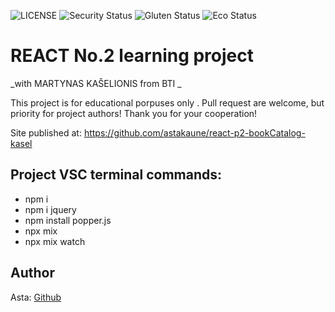 ![LICENSE](https://img.shields.io/badge/license-MIT-blue.svg?style=flat-square)
![Security Status](https://img.shields.io/security-headers?label=Security&url=https%3A%2F%2Fgithub.com&style=flat-square)
![Gluten Status](https://img.shields.io/badge/Gluten-Free-green.svg)
![Eco Status](https://img.shields.io/badge/ECO-Friendly-green.svg)

# REACT No.2 learning project

_with MARTYNAS KAŠELIONIS from BTI _

This project is for educational porpuses only . Pull request are welcome, but priority for project authors! Thank you for your cooperation!

Site published at: https://github.com/astakaune/react-p2-bookCatalog-kasel


## Project VSC terminal commands:

- npm i
- npm i jquery
- npm install popper.js
- npx mix
- npx mix watch



## Author

Asta: [Github](https://github.com/astakaune)
